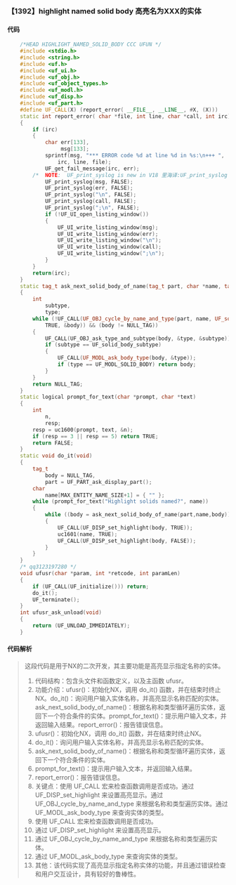 ### 【1392】highlight named solid body 高亮名为XXX的实体

#### 代码

```cpp
    /*HEAD HIGHLIGHT_NAMED_SOLID_BODY CCC UFUN */  
    #include <stdio.h>  
    #include <string.h>  
    #include <uf.h>  
    #include <uf_ui.h>  
    #include <uf_obj.h>  
    #include <uf_object_types.h>  
    #include <uf_modl.h>  
    #include <uf_disp.h>  
    #include <uf_part.h>  
    #define UF_CALL(X) (report_error( __FILE__, __LINE__, #X, (X)))  
    static int report_error( char *file, int line, char *call, int irc)  
    {  
        if (irc)  
        {  
            char err[133],  
                 msg[133];  
            sprintf(msg, "*** ERROR code %d at line %d in %s:\n+++ ",  
                irc, line, file);  
            UF_get_fail_message(irc, err);  
        /*  NOTE:  UF_print_syslog is new in V18 里海译:UF_print_syslog is new in V18，请提供相关上下文以便我为您提供准确的翻译。 */  
            UF_print_syslog(msg, FALSE);  
            UF_print_syslog(err, FALSE);  
            UF_print_syslog("\n", FALSE);  
            UF_print_syslog(call, FALSE);  
            UF_print_syslog(";\n", FALSE);  
            if (!UF_UI_open_listing_window())  
            {  
                UF_UI_write_listing_window(msg);  
                UF_UI_write_listing_window(err);  
                UF_UI_write_listing_window("\n");  
                UF_UI_write_listing_window(call);  
                UF_UI_write_listing_window(";\n");  
            }  
        }  
        return(irc);  
    }  
    static tag_t ask_next_solid_body_of_name(tag_t part, char *name, tag_t body)  
    {  
        int  
            subtype,  
            type;  
        while (!UF_CALL(UF_OBJ_cycle_by_name_and_type(part, name, UF_solid_type,  
            TRUE, &body)) && (body != NULL_TAG))  
        {  
            UF_CALL(UF_OBJ_ask_type_and_subtype(body, &type, &subtype));  
            if (subtype == UF_solid_body_subtype)  
            {  
                UF_CALL(UF_MODL_ask_body_type(body, &type));  
                if (type == UF_MODL_SOLID_BODY) return body;  
            }  
        }  
        return NULL_TAG;  
    }  
    static logical prompt_for_text(char *prompt, char *text)  
    {  
        int  
            n,  
            resp;  
        resp = uc1600(prompt, text, &n);  
        if (resp == 3 || resp == 5) return TRUE;  
        return FALSE;  
    }  
    static void do_it(void)  
    {  
        tag_t  
            body = NULL_TAG,  
            part = UF_PART_ask_display_part();  
        char  
            name[MAX_ENTITY_NAME_SIZE+1] = { "" };  
        while (prompt_for_text("Highlight solids named?", name))  
        {  
            while ((body = ask_next_solid_body_of_name(part,name,body))!=NULL_TAG)  
            {  
                UF_CALL(UF_DISP_set_highlight(body, TRUE));  
                uc1601(name, TRUE);  
                UF_CALL(UF_DISP_set_highlight(body, FALSE));  
            }  
        }  
    }  
    /* qq3123197280 */  
    void ufusr(char *param, int *retcode, int paramLen)  
    {  
        if (UF_CALL(UF_initialize())) return;  
        do_it();  
        UF_terminate();  
    }  
    int ufusr_ask_unload(void)  
    {  
        return (UF_UNLOAD_IMMEDIATELY);  
    }

```

#### 代码解析

> 这段代码是用于NX的二次开发，其主要功能是高亮显示指定名称的实体。
>
> 1. 代码结构：包含头文件和函数定义，以及主函数 ufusr。
> 2. 功能介绍：ufusr()：初始化NX，调用 do_it() 函数，并在结束时终止NX。do_it()：询问用户输入实体名称，并高亮显示名称匹配的实体。ask_next_solid_body_of_name()：根据名称和类型循环遍历实体，返回下一个符合条件的实体。prompt_for_text()：提示用户输入文本，并返回输入结果。report_error()：报告错误信息。
> 3. ufusr()：初始化NX，调用 do_it() 函数，并在结束时终止NX。
> 4. do_it()：询问用户输入实体名称，并高亮显示名称匹配的实体。
> 5. ask_next_solid_body_of_name()：根据名称和类型循环遍历实体，返回下一个符合条件的实体。
> 6. prompt_for_text()：提示用户输入文本，并返回输入结果。
> 7. report_error()：报告错误信息。
> 8. 关键点：使用 UF_CALL 宏来检查函数调用是否成功。通过 UF_DISP_set_highlight 来设置高亮显示。通过 UF_OBJ_cycle_by_name_and_type 来根据名称和类型遍历实体。通过 UF_MODL_ask_body_type 来查询实体的类型。
> 9. 使用 UF_CALL 宏来检查函数调用是否成功。
> 10. 通过 UF_DISP_set_highlight 来设置高亮显示。
> 11. 通过 UF_OBJ_cycle_by_name_and_type 来根据名称和类型遍历实体。
> 12. 通过 UF_MODL_ask_body_type 来查询实体的类型。
> 13. 其他：该代码实现了高亮显示指定名称实体的功能，并且通过错误检查和用户交互设计，具有较好的鲁棒性。
>
